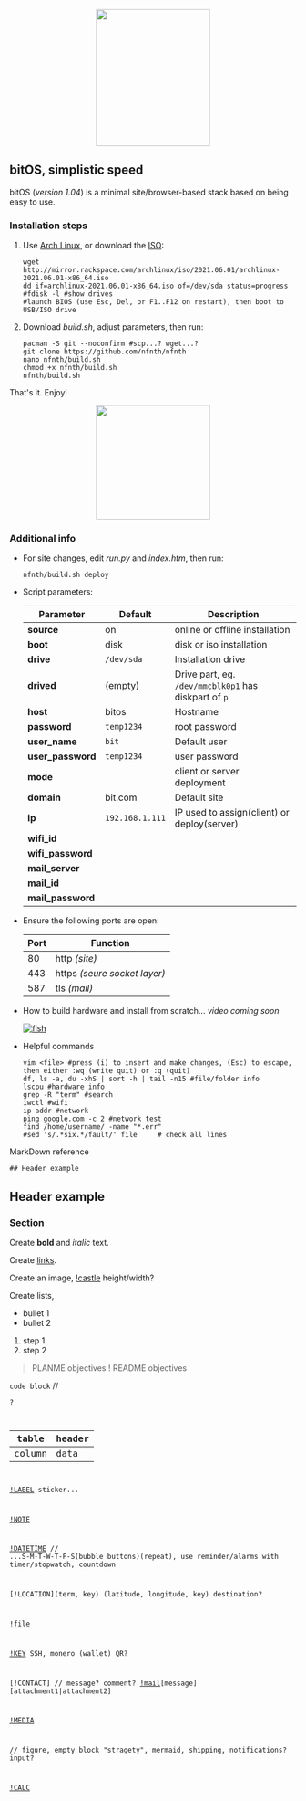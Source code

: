 
<p align="center">
<img src="https://github.com/msebolt/patOS/raw/main/boxapprentice.png" width="200" height="240" />
</p>

## bitOS, simplistic speed

bitOS (*version 1.04*) is a minimal site/browser-based stack based on being easy to use. 

### Installation steps

1. Use [Arch Linux](https://archlinux.org/), or download the [ISO](http://mirror.rackspace.com/archlinux/iso/2021.06.01/archlinux-2021.06.01-x86_64.iso): 

   ```
   wget http://mirror.rackspace.com/archlinux/iso/2021.06.01/archlinux-2021.06.01-x86_64.iso
   dd if=archlinux-2021.06.01-x86_64.iso of=/dev/sda status=progress #fdisk -l #show drives
   #launch BIOS (use Esc, Del, or F1..F12 on restart), then boot to USB/ISO drive
   ```

1. Download *build.sh*, adjust parameters, then run:

   ```
   pacman -S git --noconfirm #scp...? wget...?
   git clone https://github.com/nfnth/nfnth
   nano nfnth/build.sh 
   chmod +x nfnth/build.sh
   nfnth/build.sh
   ```

That's it. Enjoy!

<p align="center"><img src="https://github.com/msebolt/patOS/raw/main/boxapprentice2.png" width="200" height="200" /></p>

### Additional info

- For site changes, edit *run.py* and *index.htm*, then run:

   ```
   nfnth/build.sh deploy
   ```

- Script parameters:

   |Parameter|Default|Description|
   |-|-|-|
   |**source**|on|online or offline installation|
   |**boot**|disk|disk or iso installation|
   |**drive**|`/dev/sda`|Installation drive|
   |**drived**|(empty)|Drive part, eg. `/dev/mmcblk0p1` has diskpart of `p`|
   |**host**|bitos|Hostname|
   |**password**|`temp1234`|root password|
   |**user_name**|`bit`|Default user|
   |**user_password**|`temp1234`|user password|
   |**mode**||client or server deployment|
   |**domain**|bit.com|Default site|
   |**ip**|`192.168.1.111`|IP used to assign(client) or deploy(server)|
   |**wifi_id**|||
   |**wifi_password**|||
   |**mail_server**|||
   |**mail_id**|||
   |**mail_password**|||

- Ensure the following ports are open:

   |Port|Function|
   |-|-|
   |80|http *(site)*|
   |443|https *(seure socket layer)*|
   |587|tls *(mail)*|

- How to build hardware and install from scratch... *video coming soon*

   [![fish](https://img.youtube.com/vi/-xMR_x3lYAA/0.jpg)](https://www.youtube.com/watch?v=-xMR_x3lYAA)

- Helpful commands

   ```
   vim <file> #press (i) to insert and make changes, (Esc) to escape, then either :wq (write quit) or :q (quit)
   df, ls -a, du -xhS | sort -h | tail -n15 #file/folder info
   lscpu #hardware info
   grep -R "term" #search
   iwctl #wifi
   ip addr #network
   ping google.com -c 2 #network test
   find /home/username/ -name "*.err"
   #sed 's/.*six.*/fault/' file     # check all lines
   ```

MarkDown reference

`## Header example`

## Header example

### Section

Create **bold** and *italic* text.

Create [links]().

Create an image, [!castle](https://cdn.jsdelivr.net/gh/nfnth/nfnth@latest/res/castle/castle2.png) height/width?

Create lists,

- bullet 1
- bullet 2
   
1. step 1
1. step 2

> PLANME objectives
>! README objectives

```code block``` //<pre><code>?
   
|table|header|
|-|-|
|column|data|

[!LABEL](text|color) sticker...

[!NOTE](text)

[!DATETIME](utc|text|duration|frequency) // ...S-M-T-W-T-F-S(bubble buttons)(repeat), use reminder/alarms with timer/stopwatch, countdown

[!LOCATION](term, key) (latitude, longitude, key) destination?

[!file]()

[!KEY](type|value) SSH, monero (wallet) QR?

[!CONTACT] // message? comment? [!mail](to|from|subject)[message][attachment1|attachment2]

[!MEDIA]()

 // figure, empty block "stragety", mermaid, shipping, notifications? input?

[!CALC](ledger/payment?)

